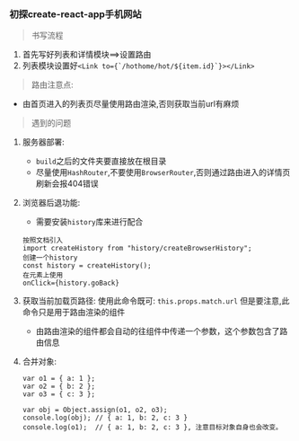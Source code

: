 ### 初探create-react-app手机网站

> 书写流程
1. 首先写好列表和详情模块==>设置路由
2. 列表模块设置好```<Link to={`/hothome/hot/${item.id}`}></Link>```

> 路由注意点:
* 由首页进入的列表页尽量使用路由渲染,否则获取当前url有麻烦

> 遇到的问题
1. 服务器部署:
    * ```build```之后的文件夹要直接放在根目录
    * 尽量使用```HashRouter```,不要使用```BrowserRouter```,否则通过路由进入的详情页刷新会报404错误

2. 浏览器后退功能:
    * 需要安装```history```库来进行配合
    ```
    按照文档引入
    import createHistory from "history/createBrowserHistory";
    创建一个history
    const history = createHistory();
    在元素上使用
    onClick={history.goBack}
    ```

3. 获取当前加载页路径:
    使用此命令既可:
    ```this.props.match.url```
    但是要注意,此命令只是用于路由渲染的组件
    * 由路由渲染的组件都会自动的往组件中传递一个参数，这个参数包含了路由信息

4. 合并对象:
    ```
    var o1 = { a: 1 };
    var o2 = { b: 2 };
    var o3 = { c: 3 };

    var obj = Object.assign(o1, o2, o3);
    console.log(obj); // { a: 1, b: 2, c: 3 }
    console.log(o1);  // { a: 1, b: 2, c: 3 }, 注意目标对象自身也会改变。
    ```